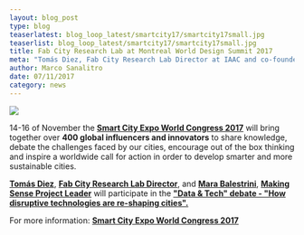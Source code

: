 ```yaml
---
layout: blog_post
type: blog
teaserlatest: blog_loop_latest/smartcity17/smartcity17small.jpg
teaserlist: blog_loop_latest/smartcity17/smartcity17small.jpg
title: Fab City Research Lab at Montreal World Design Summit 2017
meta: "Tomás Diez, Fab City Research Lab Director at IAAC and co-founder of Fab Lab Barcelona, has been invited as a keynote speaker at the Montreal World Design Summit with Alejandro Aravena, Jan Gehl and many other experts coming from all over the world."
author: Marco Sanalitro
date: 07/11/2017 
category: news
---
```


<img src= "http://www.fablabbcn.org/img/blog/blog_loop_latest/smartcity17/smartcity171.jpg" align="middle"> 
<br>

14-16 of November the <strong><a href="http://www.smartcityexpo.com/it/">Smart City Expo World Congress 2017</a></strong> will bring together over <strong>400 global influencers and innovators</strong> to share knowledge, debate the challenges faced by our cities, encourage out of the box thinking and inspire a worldwide call for action in order to develop smarter and more sustainable cities.

<strong><a href="https://fablabbcn.org/about_us.html">Tomás Diez</a></strong>, <strong><a href="http://fab.city/">Fab City Research Lab Director</a></strong>, and <strong><a href="https://fablabbcn.org/about_us.html">Mara Balestrini</a></strong>, <strong><a href="http://making-sense.eu/">Making Sense Project Leader</a></strong> will participate in the <strong><a href="http://www.smartcityexpo.com/en/topic-data">"Data & Tech" debate - "How disruptive technologies are re-shaping cities".</a></strong>

For more information: <strong><a href="http://www.smartcityexpo.com/it/">Smart City Expo World Congress 2017</a></strong>
